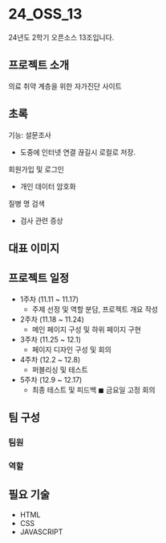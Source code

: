 # 24_OSS_13
24년도 2학기 오픈소스 13조입니다.

## 프로젝트 소개
의료 취약 계층을 위한 자가진단 사이트



## 초록

기능:
  설문조사
  - 도중에 인터넷 연결 끊길시 로컬로 저장.

  회원가입 및 로그인
  - 개인 데이터 암호화


  질병 명 검색 
  - 검사 관련 증상 
  
  


## 대표 이미지


  
## 프로젝트 일정
- 1주차 (11.11 ~ 11.17)
  - 주제 선정 및 역할 분담, 프로젝트 개요 작성
- 2주차 (11.18 ~ 11.24)
  - 메인 페이지 구성 및 하위 페이지 구현
- 3주차 (11.25 ~ 12.1)
  - 페이지 디자인 구성 및 회의
- 4주차 (12.2 ~ 12.8)
  - 퍼블리싱 및 테스트
- 5주차 (12.9 ~ 12.17)
  - 최종 테스트 및 피드백
◼ 금요일 고정 회의

## 팀 구성

### 팀원



### 역할





## 필요 기술
- HTML
- CSS
- JAVASCRIPT



##



